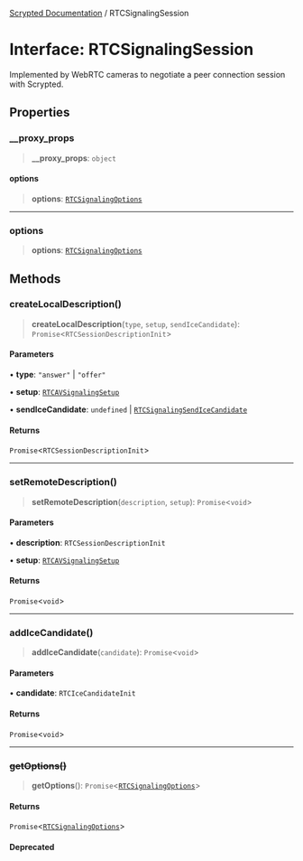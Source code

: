 [Scrypted Documentation](../globals.md) / RTCSignalingSession

# Interface: RTCSignalingSession

Implemented by WebRTC cameras to negotiate a peer connection session with Scrypted.

## Properties

### \_\_proxy\_props

> **\_\_proxy\_props**: `object`

#### options

> **options**: [`RTCSignalingOptions`](RTCSignalingOptions.md)

***

### options

> **options**: [`RTCSignalingOptions`](RTCSignalingOptions.md)

## Methods

### createLocalDescription()

> **createLocalDescription**(`type`, `setup`, `sendIceCandidate`): `Promise`\<`RTCSessionDescriptionInit`\>

#### Parameters

• **type**: `"answer"` \| `"offer"`

• **setup**: [`RTCAVSignalingSetup`](RTCAVSignalingSetup.md)

• **sendIceCandidate**: `undefined` \| [`RTCSignalingSendIceCandidate`](../type-aliases/RTCSignalingSendIceCandidate.md)

#### Returns

`Promise`\<`RTCSessionDescriptionInit`\>

***

### setRemoteDescription()

> **setRemoteDescription**(`description`, `setup`): `Promise`\<`void`\>

#### Parameters

• **description**: `RTCSessionDescriptionInit`

• **setup**: [`RTCAVSignalingSetup`](RTCAVSignalingSetup.md)

#### Returns

`Promise`\<`void`\>

***

### addIceCandidate()

> **addIceCandidate**(`candidate`): `Promise`\<`void`\>

#### Parameters

• **candidate**: `RTCIceCandidateInit`

#### Returns

`Promise`\<`void`\>

***

### ~~getOptions()~~

> **getOptions**(): `Promise`\<[`RTCSignalingOptions`](RTCSignalingOptions.md)\>

#### Returns

`Promise`\<[`RTCSignalingOptions`](RTCSignalingOptions.md)\>

#### Deprecated
